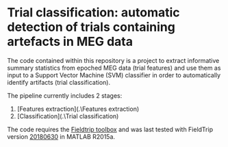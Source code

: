 # Trial classification: automatic detection of trials containing artefacts in MEG data

The code contained within this repository is a project to extract informative summary statistics from epoched MEG data (trial features) and use them as input to a Support Vector Machine (SVM) classifier in order to automatically identify artifacts (trial classification).

The pipeline currently includes 2 stages:

1. [Features extraction](.\Features extraction)
2. [Classification](.\Trial classification)

The code requires the [Fieldtrip toolbox](http://www.fieldtriptoolbox.org/) and was last tested with FieldTrip version [20180630](ftp://ftp.fieldtriptoolbox.org/pub/fieldtrip/) in MATLAB R2015a.
